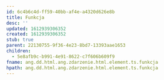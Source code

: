 ```yaml
---
id: 6c4b6c4d-ff59-40bb-af4e-a4320d626e8b
title: Funkcja
desc: ''
updated: 1612939306352
created: 1612939306352
stub: true
parent: 22130755-9f36-4e23-8bd7-13393aae1653
children:
  - 5e8afb9c-b991-4e91-8622-c7f606b609f9
fname: ang.dd.html.ang.zdarzenie.html.element.ts.funkcja
hpath: ang.dd.html.ang.zdarzenie.html.element.ts.funkcja
---
```



